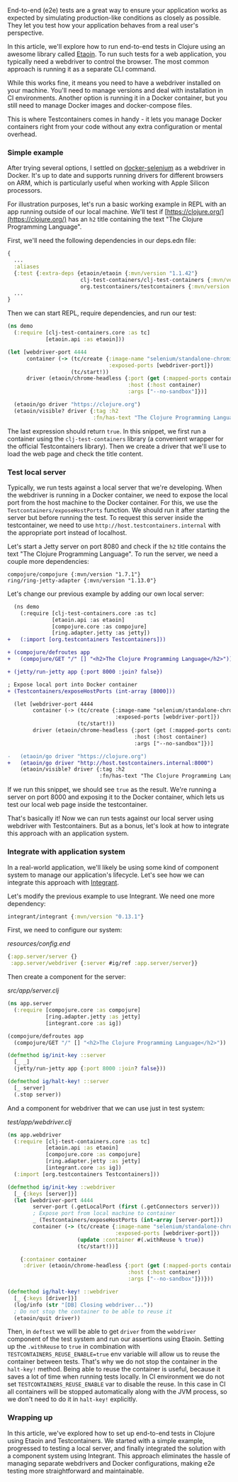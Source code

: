 End-to-end (e2e) tests are a great way to ensure your application works as expected by simulating production-like conditions as closely as possible. They let you test how your application behaves from a real user's perspective.

In this article, we'll explore how to run end-to-end tests in Clojure using an awesome library called [Etaoin](https://github.com/clj-commons/etaoin). To run such tests for a web application, you typically need a webdriver to control the browser. The most common approach is running it as a separate CLI command.

While this works fine, it means you need to have a webdriver installed on your machine. You'll need to manage versions and deal with installation in CI environments. Another option is running it in a Docker container, but you still need to manage Docker images and docker-compose files.

This is where Testcontainers comes in handy - it lets you manage Docker containers right from your code without any extra configuration or mental overhead.

### Simple example

After trying several options, I settled on [docker-selenium](https://github.com/SeleniumHQ/docker-selenium) as a webdriver in Docker. It's up to date and supports running drivers for different browsers on ARM, which is particularly useful when working with Apple Silicon processors.

For illustration purposes, let's run a basic working example in REPL with an app running outside of our local machine. We'll test if [https://clojure.org/](https://clojure.org/) has an `h2` title containing the text "The Clojure Programming Language".

First, we'll need the following dependencies in our deps.edn file:

```clojure
{
  ...
  :aliases 
  {:test {:extra-deps {etaoin/etaoin {:mvn/version "1.1.42"}
                       clj-test-containers/clj-test-containers {:mvn/version "0.7.4"}
                       org.testcontainers/testcontainers {:mvn/version "1.20.4"}}}}
  ...
}
```

Then we can start REPL, require dependencies, and run our test:

```clojure
(ns demo
  (:require [clj-test-containers.core :as tc]
            [etaoin.api :as etaoin]))

(let [webdriver-port 4444
      container (-> (tc/create {:image-name "selenium/standalone-chromium:131.0"
                                :exposed-ports [webdriver-port]})
                    (tc/start!))
      driver (etaoin/chrome-headless {:port (get (:mapped-ports container) webdriver-port)
                                      :host (:host container)
                                      :args ["--no-sandbox"]})]

  (etaoin/go driver "https://clojure.org")
  (etaoin/visible? driver {:tag :h2
                           :fn/has-text "The Clojure Programming Language"}))  
```

The last expression should return `true`. In this snippet, we first run a container using the `clj-test-containers` library (a convenient wrapper for the official Testcontainers library). Then we create a driver that we'll use to load the web page and check the title content.

### Test local server

Typically, we run tests against a local server that we're developing. When the webdriver is running in a Docker container, we need to expose the local port from the host machine to the Docker container. For this, we use the `Testcontainers/exposeHostPorts` function. We should run it after starting the server but before running the test. To request this server inside the testcontainer, we need to use `http://host.testcontainers.internal` with the appropriate port instead of localhost.

Let's start a Jetty server on port 8080 and check if the `h2` title contains the text "The Clojure Programming Language". To run the server, we need a couple more dependencies:

```
compojure/compojure {:mvn/version "1.7.1"}
ring/ring-jetty-adapter {:mvn/version "1.13.0"}
```

Let's change our previous example by adding our own local server:

```diff
  (ns demo
    (:require [clj-test-containers.core :as tc]
              [etaoin.api :as etaoin]
              [compojure.core :as compojure]
              [ring.adapter.jetty :as jetty])
+   (:import [org.testcontainers Testcontainers]))

+ (compojure/defroutes app
+   (compojure/GET "/" [] "<h2>The Clojure Programming Language</h2>"))

+ (jetty/run-jetty app {:port 8000 :join? false})

; Expose local port into Docker container 
+ (Testcontainers/exposeHostPorts (int-array [8000]))

  (let [webdriver-port 4444
        container (-> (tc/create {:image-name "selenium/standalone-chromium:131.0"
                                  :exposed-ports [webdriver-port]})
                      (tc/start!))
        driver (etaoin/chrome-headless {:port (get (:mapped-ports container) webdriver-port)
                                        :host (:host container)
                                        :args ["--no-sandbox"]})]

-   (etaoin/go driver "https://clojure.org")  
+   (etaoin/go driver "http://host.testcontainers.internal:8000")
    (etaoin/visible? driver {:tag :h2
                             :fn/has-text "The Clojure Programming Language"}))
```

If we run this snippet, we should see `true` as the result. We're running a server on port 8000 and exposing it to the Docker container, which lets us test our local web page inside the testcontainer.

That's basically it! Now we can run tests against our local server using webdriver with Testcontainers. But as a bonus, let's look at how to integrate this approach with an application system.

### Integrate with application system

In a real-world application, we'll likely be using some kind of component system to manage our application's lifecycle. Let's see how we can integrate this approach with [Integrant](https://github.com/weavejester/integrant).

Let's modify the previous example to use Integrant. We need one more dependency:

```clojure
integrant/integrant {:mvn/version "0.13.1"}
```

First, we need to configure our system:

*resources/config.end*
```clojure
{:app.server/server {}
 :app.server/webdriver {:server #ig/ref :app.server/server}}
```

Then create a component for the server:

*src/app/server.clj*
```clojure
(ns app.server
  (:require [compojure.core :as compojure]
            [ring.adapter.jetty :as jetty]
            [integrant.core :as ig])

(compojure/defroutes app
  (compojure/GET "/" [] "<h2>The Clojure Programming Language</h2>"))

(defmethod ig/init-key ::server
  [_ _]
  (jetty/run-jetty app {:port 8000 :join? false}))

(defmethod ig/halt-key! ::server
  [_ server]
  (.stop server))
```

And a component for webdriver that we can use just in test system:

*test/app/webdriver.clj*
```clojure
(ns app.webdriver
  (:require [clj-test-containers.core :as tc]
            [etaoin.api :as etaoin]
            [compojure.core :as compojure]
            [ring.adapter.jetty :as jetty]
            [integrant.core :as ig])
  (:import [org.testcontainers Testcontainers]))

(defmethod ig/init-key ::webdriver
  [_ {:keys [server]}]
  (let [webdriver-port 4444
        server-port (.getLocalPort (first (.getConnectors server)))
        ; Expose port from local machine to container
        _ (Testcontainers/exposeHostPorts (int-array [server-port]))
        container (-> (tc/create {:image-name "selenium/standalone-chromium:131.0"
                                  :exposed-ports [webdriver-port]})
                      (update :container #(.withReuse % true))
                      (tc/start!))]

    {:container container
     :driver (etaoin/chrome-headless {:port (get (:mapped-ports container) webdriver-port)
                                      :host (:host container)
                                      :args ["--no-sandbox"]})}))

(defmethod ig/halt-key! ::webdriver
  [_ {:keys [driver]}]
  (log/info (str "[DB] Closing webdriver..."))
  ; Do not stop the container to be able to reuse it
  (etaoin/quit driver))
```

Then, in `deftest` we will be able to get `driver` from the `webdriver` component of the test system and run our assertions using Etaoin.
Setting up the `.withReuse` to `true` in combination with `TESTCONTAINERS_REUSE_ENABLE=true` env variable will allow us to reuse the container between tests.
That's why we do not stop the container in the `halt-key!` method. Being able to reuse the container is useful, because it saves a lot of time when running tests locally. 
In CI environment we do not set `TESTCONTAINERS_REUSE_ENABLE` var to disable the reuse. In this case in CI all containers will be stopped automatically along with the JVM process, so we don't need to do it in `halt-key!` explicitly.


### Wrapping up

In this article, we've explored how to set up end-to-end tests in Clojure using Etaoin and Testcontainers. We started with a simple example, progressed to testing a local server, and finally integrated the solution with a component system using Integrant. This approach eliminates the hassle of managing separate webdrivers and Docker configurations, making e2e testing more straightforward and maintainable.
